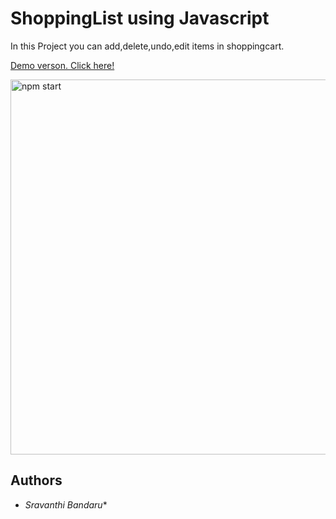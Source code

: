 # ShoppingList using Javascript

In this Project you can add,delete,undo,edit items in shoppingcart.

[Demo verson. Click here!](https://bandarub.github.io/ShoppingList/)


<img src='https://i.imgur.com/dUEblDT.png' width='600' alt='npm start'>

## Authors

* *Sravanthi Bandaru** 
